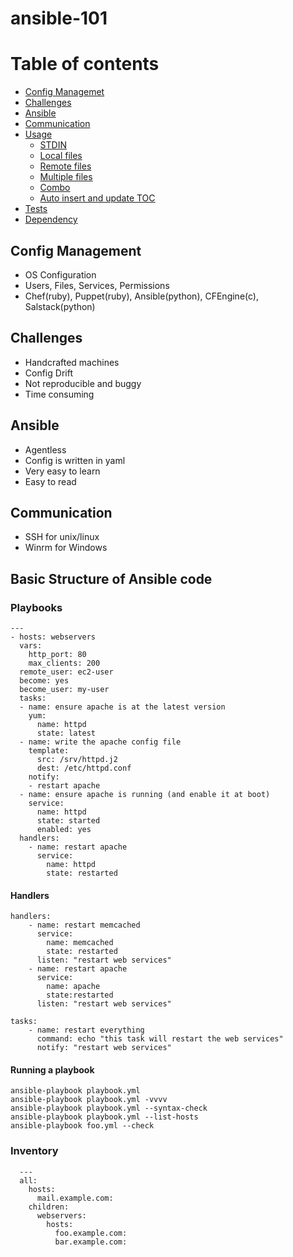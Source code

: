 # ansible-101
Table of contents
=================

<!--ts-->
   * [Config Managemet](###Config-Management)
   * [Challenges](##Challenges)
   * [Ansible](##Ansible)
   * [Communication](##Communication)
   * [Usage](#usage)
      * [STDIN](#stdin)
      * [Local files](#local-files)
      * [Remote files](#remote-files)
      * [Multiple files](#multiple-files)
      * [Combo](#combo)
      * [Auto insert and update TOC](#auto-insert-and-update-toc)
   * [Tests](#tests)
   * [Dependency](#dependency)
<!--te-->

## Config Management
  - OS Configuration
  - Users, Files, Services, Permissions
  - Chef(ruby), Puppet(ruby), Ansible(python), CFEngine(c), Salstack(python)

## Challenges
  - Handcrafted machines
  - Config Drift
  - Not reproducible and buggy
  - Time consuming

## Ansible
  - Agentless
  - Config is written in yaml
  - Very easy to learn
  - Easy to read

## Communication
  - SSH for unix/linux
  - Winrm for Windows
 
## Basic Structure of Ansible code

### Playbooks
```
---
- hosts: webservers
  vars:
    http_port: 80
    max_clients: 200
  remote_user: ec2-user
  become: yes
  become_user: my-user
  tasks:
  - name: ensure apache is at the latest version
    yum:
      name: httpd
      state: latest
  - name: write the apache config file
    template:
      src: /srv/httpd.j2
      dest: /etc/httpd.conf
    notify:
    - restart apache
  - name: ensure apache is running (and enable it at boot)
    service:
      name: httpd
      state: started
      enabled: yes
  handlers:
    - name: restart apache
      service:
        name: httpd
        state: restarted
```

#### Handlers
```
handlers:
    - name: restart memcached
      service:
        name: memcached
        state: restarted
      listen: "restart web services"
    - name: restart apache
      service:
        name: apache
        state:restarted
      listen: "restart web services"

tasks:
    - name: restart everything
      command: echo "this task will restart the web services"
      notify: "restart web services"
```

#### Running a playbook
```
ansible-playbook playbook.yml
ansible-playbook playbook.yml -vvvv
ansible-playbook playbook.yml --syntax-check
ansible-playbook playbook.yml --list-hosts
ansible-playbook foo.yml --check
```
### Inventory
```
  ---
  all:
    hosts:
      mail.example.com:
    children:
      webservers:
        hosts:
          foo.example.com:
          bar.example.com: 
```
